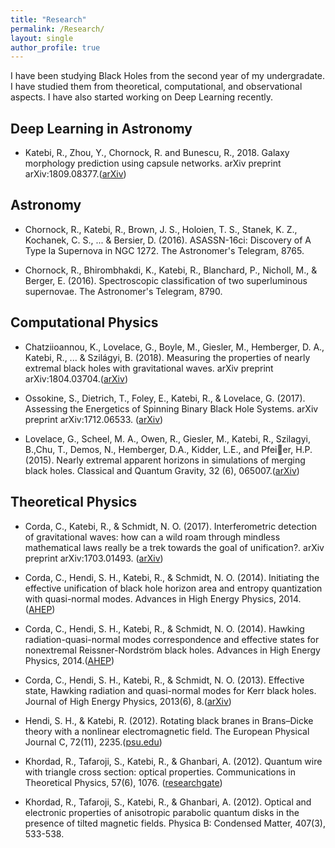 ```yaml
---
title: "Research"
permalink: /Research/
layout: single
author_profile: true
---
```

I have been studying Black Holes from the second year of my undergradate. I have studied them from theoretical, computational, and observational aspects. I have also started working on Deep Learning recently.

## Deep Learning in Astronomy
* Katebi, R., Zhou, Y., Chornock, R. and Bunescu, R., 2018. Galaxy morphology prediction using capsule networks. arXiv preprint arXiv:1809.08377.([arXiv](https://arxiv.org/abs/1809.08377))

## Astronomy
* Chornock, R., Katebi, R., Brown, J. S., Holoien, T. S., Stanek, K. Z., Kochanek, C. S., ... & Bersier, D. (2016). ASASSN-16ci: Discovery of A Type Ia Supernova in NGC 1272. The Astronomer's Telegram, 8765.

* Chornock, R., Bhirombhakdi, K., Katebi, R., Blanchard, P., Nicholl, M., & Berger, E. (2016). Spectroscopic classification of two superluminous supernovae. The Astronomer's Telegram, 8790.

## Computational Physics
* Chatziioannou, K., Lovelace, G., Boyle, M., Giesler, M., Hemberger, D. A., Katebi, R., ... & Szilágyi, B. (2018). Measuring the properties of nearly extremal black holes with gravitational waves. arXiv preprint arXiv:1804.03704.([arXiv](https://arxiv.org/pdf/1804.03704.pdf))

* Ossokine, S., Dietrich, T., Foley, E., Katebi, R., & Lovelace, G. (2017). Assessing the Energetics of Spinning Binary Black Hole Systems. arXiv preprint arXiv:1712.06533. ([arXiv](https://arxiv.org/pdf/1712.06533.pdf))

* Lovelace, G., Scheel, M. A., Owen, R., Giesler, M., Katebi, R., Szilagyi, B.,Chu, T., Demos, N., Hemberger, D.A., Kidder,
L.E., and Pfeier, H.P. (2015). Nearly extremal apparent horizons in simulations of merging black holes. Classical and Quantum Gravity, 32 (6), 065007.([arXiv](https://arxiv.org/pdf/1411.7297.pdf))

## Theoretical Physics
* Corda, C., Katebi, R., & Schmidt, N. O. (2017). Interferometric detection of gravitational waves: how can a wild roam through mindless mathematical laws really be a trek towards the goal of unification?. arXiv preprint arXiv:1703.01493. ([arXiv](https://arxiv.org/pdf/1703.01493))

* Corda, C., Hendi, S. H., Katebi, R., & Schmidt, N. O. (2014). Initiating the effective unification of black hole horizon area and entropy quantization with quasi-normal modes. Advances in High Energy Physics, 2014.([AHEP](http://downloads.hindawi.com/journals/ahep/2014/530547.pdf))

* Corda, C., Hendi, S. H., Katebi, R., & Schmidt, N. O. (2014). Hawking radiation-quasi-normal modes correspondence and effective states for nonextremal Reissner-Nordström black holes. Advances in High Energy Physics, 2014.([AHEP](http://downloads.hindawi.com/journals/ahep/2014/527874.pdf))

* Corda, C., Hendi, S. H., Katebi, R., & Schmidt, N. O. (2013). Effective state, Hawking radiation and quasi-normal modes for Kerr black holes. Journal of High Energy Physics, 2013(6), 8.([arXiv](https://arxiv.org/pdf/1305.3710))

* Hendi, S. H., & Katebi, R. (2012). Rotating black branes in Brans–Dicke theory with a nonlinear electromagnetic field. The European Physical Journal C, 72(11), 2235.([psu.edu](http://citeseerx.ist.psu.edu/viewdoc/download?doi=10.1.1.269.6993&rep=rep1&type=pdf))

* Khordad, R., Tafaroji, S., Katebi, R., & Ghanbari, A. (2012). Quantum wire with triangle cross section: optical properties. Communications in Theoretical Physics, 57(6), 1076. ([researchgate](https://www.researchgate.net/profile/Reza_Katebi2/publication/254497062_Quantum_Wire_with_Triangle_Cross_Section_Optical_Properties/links/00b7d5357ea2822487000000.pdf))

* Khordad, R., Tafaroji, S., Katebi, R., & Ghanbari, A. (2012). Optical and electronic properties of anisotropic parabolic quantum disks in the presence of tilted magnetic fields. Physica B: Condensed Matter, 407(3), 533-538.
